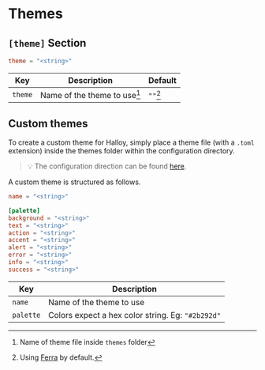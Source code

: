 # Themes

## `[theme]` Section

```toml
theme = "<string>"
```


| Key     | Description                  | Default  |
| ------- | ---------------------------- | -------- |
| `theme` | Name of the theme to use[^1] | `""`[^2] |


[^1]: Name of theme file inside `themes` folder 
[^2]: Using [Ferra](https://github.com/casperstorm/ferra/) by default.

## Custom themes

To create a custom theme for Halloy, simply place a theme file (with a `.toml` extension) inside the themes folder within the configuration directory.

> 💡  The configuration direction can be found [here](../../configuration/).

A custom theme is structured as follows.

```toml
name = "<string>"

[palette]
background = "<string>"
text = "<string>"
action = "<string>"
accent = "<string>"
alert = "<string>"
error = "<string>"
info = "<string>"
success = "<string>"
```

| Key       | Description                                       |
| --------- | ------------------------------------------------- |
| `name`    | Name of the theme to use                          |
| `palette` | Colors expect a hex color string. Eg: `"#2b292d"` |
